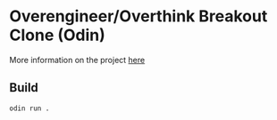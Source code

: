 # Overengineer/Overthink Breakout Clone (Odin)

More information on the project [here](https://bolducke.github.io/projects/)

## Build

```bash
odin run .
```
